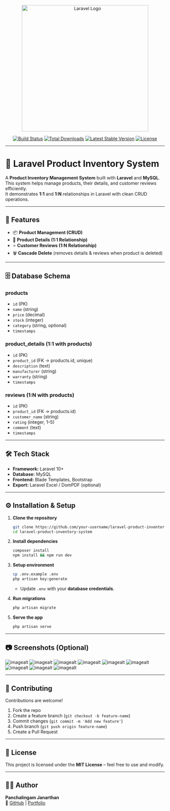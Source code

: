 <p align="center"><a href="https://laravel.com" target="_blank"><img src="https://raw.githubusercontent.com/laravel/art/master/logo-lockup/5%20SVG/2%20CMYK/1%20Full%20Color/laravel-logolockup-cmyk-red.svg" width="400" alt="Laravel Logo"></a></p>

<p align="center">
<a href="https://github.com/laravel/framework/actions"><img src="https://github.com/laravel/framework/workflows/tests/badge.svg" alt="Build Status"></a>
<a href="https://packagist.org/packages/laravel/framework"><img src="https://img.shields.io/packagist/dt/laravel/framework" alt="Total Downloads"></a>
<a href="https://packagist.org/packages/laravel/framework"><img src="https://img.shields.io/packagist/v/laravel/framework" alt="Latest Stable Version"></a>
<a href="https://packagist.org/packages/laravel/framework"><img src="https://img.shields.io/packagist/l/laravel/framework" alt="License"></a>
</p>

---

# 🛒 Laravel Product Inventory System

A **Product Inventory Management System** built with **Laravel** and **MySQL**.  
This system helps manage products, their details, and customer reviews efficiently.  
It demonstrates **1:1** and **1:N** relationships in Laravel with clean CRUD operations.  

---

## 🚀 Features
- 📦 **Product Management (CRUD)**
- 📝 **Product Details (1:1 Relationship)**
- ⭐ **Customer Reviews (1:N Relationship)**
- 🗑️ **Cascade Delete** (removes details & reviews when product is deleted)

---

## 🗄️ Database Schema

### **products**
- `id` (PK)  
- `name` (string)  
- `price` (decimal)  
- `stock` (integer)  
- `category` (string, optional)  
- `timestamps`  

### **product_details** (1:1 with products)
- `id` (PK)  
- `product_id` (FK → products.id, unique)  
- `description` (text)  
- `manufacturer` (string)  
- `warranty` (string)  
- `timestamps`  

### **reviews** (1:N with products)
- `id` (PK)  
- `product_id` (FK → products.id)  
- `customer_name` (string)  
- `rating` (integer, 1–5)  
- `comment` (text)  
- `timestamps`  

---

## 🛠️ Tech Stack
- **Framework:** Laravel 10+  
- **Database:** MySQL  
- **Frontend:** Blade Templates, Bootstrap  
- **Export:** Laravel Excel / DomPDF (optional)  

---

## ⚙️ Installation & Setup

1. **Clone the repository**
   ```bash
   git clone https://github.com/your-username/laravel-product-inventory-system.git
   cd laravel-product-inventory-system
   ```

2. **Install dependencies**
   ```bash
   composer install
   npm install && npm run dev
   ```

3. **Setup environment**
   ```bash
   cp .env.example .env
   php artisan key:generate
   ```
   - Update `.env` with your **database credentials**.

4. **Run migrations**
   ```bash
   php artisan migrate
   ```

5. **Serve the app**
   ```bash
   php artisan serve
   ```

---

## 📷 Screenshots (Optional)
![imagealt](https://github.com/KPJ31/Laravel-Product-Inventory-System/blob/25eef6fad00899ab83b24371d2721b44580f6a9d/Products%20Table.png)
![imagealt](https://github.com/KPJ31/Laravel-Product-Inventory-System/blob/25eef6fad00899ab83b24371d2721b44580f6a9d/Products%20Details%20Table.png)
![imagealt](https://github.com/KPJ31/Laravel-Product-Inventory-System/blob/25eef6fad00899ab83b24371d2721b44580f6a9d/Review%20Table.png)
![imagealt](https://github.com/KPJ31/Laravel-Product-Inventory-System/blob/25eef6fad00899ab83b24371d2721b44580f6a9d/Add%20Product.png)
![imagealt](https://github.com/KPJ31/Laravel-Product-Inventory-System/blob/25eef6fad00899ab83b24371d2721b44580f6a9d/Add%20Review.png)
![imagealt](https://github.com/KPJ31/Laravel-Product-Inventory-System/blob/25eef6fad00899ab83b24371d2721b44580f6a9d/Edit%20Product.png)
![imagealt](https://github.com/KPJ31/Laravel-Product-Inventory-System/blob/25eef6fad00899ab83b24371d2721b44580f6a9d/Edit%20Review.png)
![imagealt](https://github.com/KPJ31/Laravel-Product-Inventory-System/blob/25eef6fad00899ab83b24371d2721b44580f6a9d/Product%20Details.png)
![imagealt](https://github.com/KPJ31/Laravel-Product-Inventory-System/blob/25eef6fad00899ab83b24371d2721b44580f6a9d/Review%20Details.png)

---

## 🤝 Contributing
Contributions are welcome!  
1. Fork the repo  
2. Create a feature branch (`git checkout -b feature-name`)  
3. Commit changes (`git commit -m 'Add new feature'`)  
4. Push branch (`git push origin feature-name`)  
5. Create a Pull Request  

---

## 📜 License
This project is licensed under the **MIT License** – feel free to use and modify.  

---

## 👨‍💻 Author
**Panchalingam Janarthan**  
🔗 [GitHub](https://github.com/kpj31) | [Portfolio](www.linkedin.com/in/janarthan-panchalingam)  
